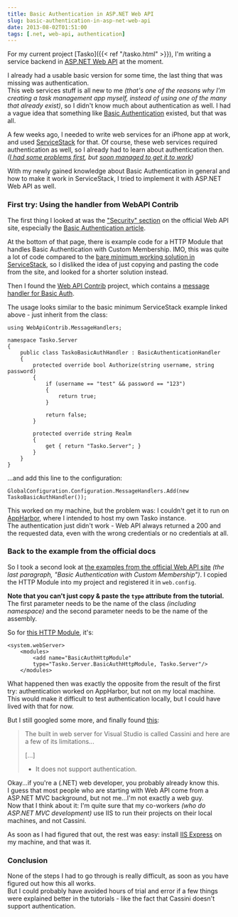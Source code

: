 ```yaml
---
title: Basic Authentication in ASP.NET Web API
slug: basic-authentication-in-asp-net-web-api
date: 2013-08-02T01:51:00
tags: [.net, web-api, authentication]
---
```


For my current project [Tasko]({{< ref "/tasko.html" >}}), I'm writing a service backend in [ASP.NET Web API](http://www.asp.net/web-api) at the moment.

I already had a usable basic version for some time, the last thing that was missing was authentication.  
This web services stuff is all new to me *(that's one of the reasons why I'm creating a task management app myself, instead of using one of the many that already exist)*, so I didn't know much about authentication as well. I had a vague idea that something like [Basic Authentication](http://en.wikipedia.org/wiki/Basic_access_authentication) existed, but that was all.

A few weeks ago, I needed to write web services for an iPhone app at work, and used [ServiceStack](http://servicestack.net/) for that. Of course, these web services required authentication as well, so I already had to learn about authentication then.  
*([I had some problems first](http://stackoverflow.com/q/17110015/6884), but [soon managed to get it to work](http://stackoverflow.com/a/17179825/6884))*

With my newly gained knowledge about Basic Authentication in general and how to make it work in ServiceStack, I tried to implement it with ASP.NET Web API as well.


### First try: Using the handler from WebAPI Contrib

The first thing I looked at was the ["Security" section](http://www.asp.net/web-api/overview/security) on the official Web API site, especially the [Basic Authentication article](http://www.asp.net/web-api/overview/security/basic-authentication).

At the bottom of that page, there is example code for a HTTP Module that handles Basic Authentication with Custom Membership. IMO, this was quite a lot of code compared to the [bare minimum working solution in ServiceStack](http://stackoverflow.com/a/17179825/6884), so I disliked the idea of just copying and pasting the code from the site, and looked for a shorter solution instead.

Then I found the [Web API Contrib](http://webapicontrib.github.io/) project, which contains a [message handler for Basic Auth](https://github.com/WebApiContrib/WebAPIContrib/blob/master/src/WebApiContrib/MessageHandlers/BasicAuthenticationHandler.cs).

The usage looks similar to the basic minimum ServiceStack example linked above - just inherit from the class:

    using WebApiContrib.MessageHandlers;

    namespace Tasko.Server
    {
        public class TaskoBasicAuthHandler : BasicAuthenticationHandler
        {
            protected override bool Authorize(string username, string password)
            {
                if (username == "test" && password == "123")
                {
                    return true;
                }

                return false;
            }

            protected override string Realm
            {
                get { return "Tasko.Server"; }
            }
        }
    }

...and add this line to the configuration:

    GlobalConfiguration.Configuration.MessageHandlers.Add(new TaskoBasicAuthHandler());

This worked on my machine, but the problem was: I couldn't get it to run on [AppHarbor](https://appharbor.com/), where I intended to host my own Tasko instance.  
The authentication just didn't work - Web API always returned a 200 and the requested data, even with the wrong credentials or no credentials at all.



### Back to the example from the official docs

So I took a second look at [the examples from the official Web API site](http://www.asp.net/web-api/overview/security/basic-authentication) *(the last paragraph, "Basic Authentication with Custom Membership")*. I copied the HTTP Module into my project and registered it in `web.config`.

**Note that you can't just copy & paste the `type` attribute from the tutorial.** The first parameter needs to be the name of the class *(including namespace)* and the second parameter needs to be the name of the assembly.

So for [this HTTP Module](https://github.com/christianspecht/tasko/blob/befe514f57d0097afd8e60fcbd3d3c63364d6fbb/src/Tasko.Server/BasicAuthHttpModule.cs), it's:

    <system.webServer>
        <modules>
            <add name="BasicAuthHttpModule"
            type="Tasko.Server.BasicAuthHttpModule, Tasko.Server"/>
        </modules>

What happened then was exactly the opposite from the result of the first try: authentication worked on AppHarbor, but not on my local machine.  
This would make it difficult to test authentication locally, but I could have lived with that for now.

But I still googled some more, and finally found [this](http://stackoverflow.com/a/103817/6884):

> The built in web server for Visual Studio is called Cassini and here are a few of its limitations...
> 
> [...]  
> - It does not support authentication.

Okay...if you're a (.NET) web developer, you probably already know this.  
I guess that most people who are starting with Web API come from a ASP.NET MVC background, but not me...I'm not exactly a web guy.  
Now that I think about it: I'm quite sure that my co-workers *(who do ASP.NET MVC development)* use IIS to run their projects on their local machines, and not Cassini.

As soon as I had figured that out, the rest was easy: install [IIS Express](http://www.iis.net/learn/extensions/introduction-to-iis-express) on my machine, and that was it.


### Conclusion
 
None of the steps I had to go through is really difficult, as soon as you have figured out how this all works.  
But I could probably have avoided hours of trial and error if a few things were explained better in the tutorials - like the fact that Cassini doesn't support authentication.
